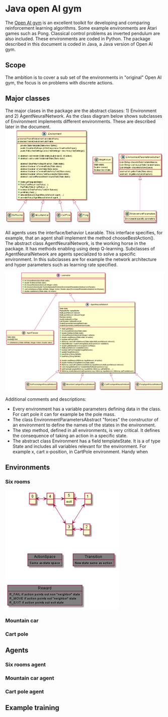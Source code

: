 # Java open AI gym
The [Open AI gym](https://gym.openai.com/envs/#classic_control) is an excellent toolkit for developing and comparing reinforcement learning algorithms. 
Some example environments are Atari games such as Pong. Classical control problems as inverted pendulum are also included. These environments are coded in Python.
The package described in this document is coded in Java, a Java version of Open AI gym.  
## Scope
The ambition is to cover a sub set of the environments in "original" Open AI gym, the focus is on problems with discrete actions. 


## Major classes 
The major clases in the package are the abstract classes: 1) Environment and 2) AgentNeuralNetwork.
As the class diagram below shows subclasses of Environment implements different environments. These are described later in the document.
![node](..\java_ai_gym\mdpics\classes_environment.png)

All agents uses the interface/behavior Learable. This interface specifies, for example, that an agent shall implement the method chooseBestAction().
The abstract class AgentNeuralNetwork, is the working horse in the package. It has methods enabling using deep Q-learning.
Subclasses of AgentNeuralNetwork are agents specialized to solve a specific environment. In this subclasses are for example the network architecture and hyper parameters such as learning rate specified.

![node](..\java_ai_gym\mdpics\classes_agent.png)

Additional comments and descriptions:
* Every environment has a variable parameters defining data in the class. For cart pole it can for example be the pole mass.
* The class EnvironmentParametersAbstract "forces" the constructor of an environment to define the names of the states in the environment.
* The step method, defined in all environments, is very critical. It defines the consequence of taking an action in a specific state.
* The abstract class Environment has a field templateState. It is a of type State and includes all variables relevant for the environment. For example x, cart x-position, in CartPole environment. Handy when  

## Environments
### Six rooms

![node](..\java_ai_gym\mdpics\6room_environment.png)

### Mountain car

### Cart pole

## Agents
### Six rooms agent

### Mountain car agent

### Cart pole agent

## Example training




